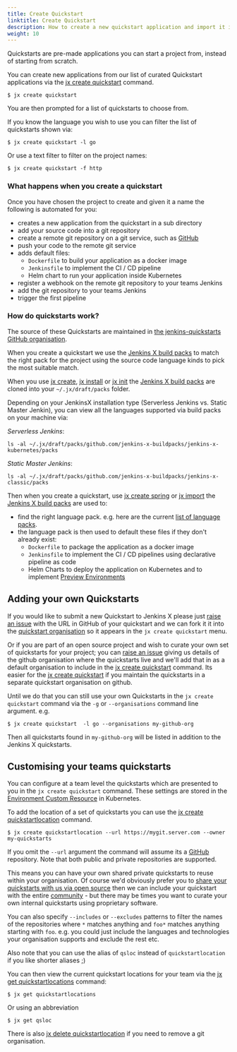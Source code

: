 ```yaml
---
title: Create Quickstart
linktitle: Create Quickstart
description: How to create a new quickstart application and import it into Jenkins X
weight: 10
---
```


Quickstarts are pre-made applications you can start a project from, instead of starting from scratch. 
                
You can create new applications from our list of curated Quickstart applications via the [jx create quickstart](/commands/jx_create_quickstart) command.


```shell
$ jx create quickstart
```

You are then prompted for a list of quickstarts to choose from.

If you know the language you wish to use you can filter the list of quickstarts shown via:

```shell
$ jx create quickstart -l go
```

Or use a text filter to filter on the project names:

```shell
$ jx create quickstart -f http
```

### What happens when you create a quickstart

Once you have chosen the project to create and given it a name the following is automated for you:

* creates a new application from the quickstart in a sub directory
* add your source code into a git repository 
* create a remote git repository on a git service, such as [GitHub](https://github.com)
* push your code to the remote git service
* adds default files:
  * `Dockerfile` to build your application as a docker image
  * `Jenkinsfile` to implement the CI / CD pipeline
  * Helm chart to run your application inside Kubernetes
* register a webhook on the remote git repository to your teams Jenkins
* add the git repository to your teams Jenkins
* trigger the first pipeline 

### How do quickstarts work?

The source of these Quickstarts are maintained in [the jenkins-quickstarts GitHub organisation](https://github.com/jenkins-x-quickstarts).

When you create a quickstart we use the [Jenkins X build packs](https://github.com/jenkins-x-buildpacks/jenkins-x-kubernetes) to match the right pack for the project using the source code language kinds to pick the most suitable match.

When you use [jx create](/docs/getting_started/setup/create-cluster/), [jx install](/docs/managing-jx/common-tasks/install-on-cluster/) or [jx init](/commands/jx_init/) the [Jenkins X build packs](https://github.com/jenkins-x-buildpacks/jenkins-x-kubernetes) are cloned into your `~/.jx/draft/packs` folder.

Depending on your JenkinsX installation type (Serverless Jenkins vs. Static Master Jenkin), you can view all the languages supported via build packs on your machine via:

*Serverless Jenkins*:
```shell
ls -al ~/.jx/draft/packs/github.com/jenkins-x-buildpacks/jenkins-x-kubernetes/packs
```

*Static Master Jenkins*:
```shell
ls -al ~/.jx/draft/packs/github.com/jenkins-x-buildpacks/jenkins-x-classic/packs
```

Then when you create a quickstart, use [jx create spring](/docs/using-jx/common-tasks/create-spring/) or [jx import](developing/import/) the [Jenkins X build packs](https://github.com/jenkins-x-buildpacks/jenkins-x-kubernetes) are used to:

* find the right language pack. e.g. here are the current [list of language packs](https://github.com/jenkins-x-buildpacks/jenkins-x-kubernetes/tree/master/packs).
* the language pack is then used to default these files if they don't already exist:
  * `Dockerfile` to package the application as a docker image
  * `Jenkinsfile` to implement the CI / CD pipelines using declarative pipeline as code
  * Helm Charts to deploy the application on Kubernetes and to implement [Preview Environments](/docs/concepts/features/#preview-environments)
   
## Adding your own Quickstarts

If you would like to submit a new Quickstart to Jenkins X please just [raise an issue](https://github.com/jenkins-x/jx/issues/new?labels=quickstart&title=Add%20quickstart&body=Please%20add%20this%20github%20quickstart:) with the URL in GitHub of your quickstart and we can fork it it into the [quickstart organisation](https://github.com/jenkins-x-quickstarts) so it appears in the `jx create quickstart` menu.

Or if you are part of an open source project and wish to curate your own set of quickstarts for your project; you can [raise an issue](https://github.com/jenkins-x/jx/issues/new?labels=quickstart&title=Add%20quickstart&body=Please%20add%20this%20github%20quickstart:) giving us details of the github organisation where the quickstarts live and we'll add that in as a default organisation to include in the [jx create quickstart](/commands/jx_create_quickstart) command. Its easier for the [jx create quickstart](/commands/jx_create_quickstart) if you maintain the quickstarts in a separate quickstart organisation on github.

Until we do that you can still use your own Quickstarts in the `jx create quickstart` command via the `-g` or `--organisations` command line argument. e.g.

```shell
$ jx create quickstart  -l go --organisations my-github-org
```

Then all quickstarts found in `my-github-org` will be listed in addition to the Jenkins X quickstarts.

## Customising your teams quickstarts

You can configure at a team level the quickstarts which are presented to you in the `jx create quickstart` command. These settings are stored in the [Environment Custom Resource](/docs/contributing/components/custom-resources/) in Kubernetes.

To add the location of a set of quickstarts you can use the [jx create quickstartlocation](/commands/jx_create_quickstartlocation/) command.


```shell
$ jx create quickstartlocation --url https://mygit.server.com --owner my-quickstarts
```  

If you omit the `--url` argument the command will assume its a [GitHub](https://github.com/) repository. Note that both public and private repositories are supported.

This means you can have your own shared private quickstarts to reuse within your organisation. Of course we'd obviously prefer you to [share your quickstarts with us via open source](https://github.com/jenkins-x/jx/issues/new?labels=quickstart&title=Add%20quickstart&body=Please%20add%20this%20github%20quickstart:) then we can include your quickstart with the entire [community](/community) - but there may be times you want to curate your own internal quickstarts using proprietary software. 

You can also specify `--includes` or `--excludes` patterns to filter the names of the repositories where `*` matches anything and `foo*` matches anything starting with `foo`. e.g. you could just include the languages and technologies your organisation supports and exclude the rest etc. 

Also note that you can use the alias of `qsloc` instead of `quickstartlocation` if you like shorter aliases ;)

You can then view the current quickstart locations for your team via the [jx get quickstartlocations](/commands/jx_get_quickstartlocations/) command:

```shell
$ jx get quickstartlocations
```  

Or using an abbreviation
  
```shell
$ jx get qsloc
```  
  
There is also [jx delete quickstartlocation](/commands/jx_delete_quickstartlocation/) if you need to remove a git organisation.  
                                                                                                 

